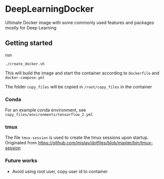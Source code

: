 # DeepLearningDocker
Ultimate Docker image with some commonly used features and packages mostly for Deep Learning

## Getting started
run

`./create_docker.sh`

This will build the image and start the container according to `Dockerfile` and `docker-compose.yml`

The folder
`copy_files`
will be copied in 
`/root/copy_files`
in the container

### Conda
For an example conda environment, see
`copy_files/environments/tensorflow_2.yml`

### tmux
The file
`tmux-session`
is used to create the tmux sessions upon startup.
Originated from https://github.com/mislav/dotfiles/blob/master/bin/tmux-session

### Future works
- Avoid using root user, copy user id to container

